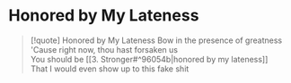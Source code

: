 # Honored by My Lateness

> [!quote] Honored by My Lateness
Bow in the presence of greatness  
'Cause right now, thou hast forsaken us  
You should be [[3. Stronger#^96054b|honored by my lateness]]  
That I would even show up to this fake shit  
